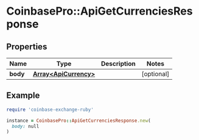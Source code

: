 # CoinbasePro::ApiGetCurrenciesResponse

## Properties

| Name | Type | Description | Notes |
| ---- | ---- | ----------- | ----- |
| **body** | [**Array&lt;ApiCurrency&gt;**](ApiCurrency.md) |  | [optional] |

## Example

```ruby
require 'coinbase-exchange-ruby'

instance = CoinbasePro::ApiGetCurrenciesResponse.new(
  body: null
)
```


